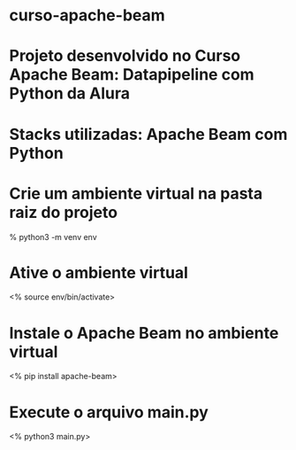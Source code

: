 # curso-apache-beam

# Projeto desenvolvido no Curso Apache Beam: Datapipeline com Python da Alura

# Stacks utilizadas: Apache Beam com Python

# Crie um ambiente virtual na pasta raiz do projeto

% python3 -m venv env

# Ative o ambiente virtual

<% source env/bin/activate>

# Instale o Apache Beam no ambiente virtual

<% pip install apache-beam>

# Execute o arquivo main.py

<% python3 main.py>
